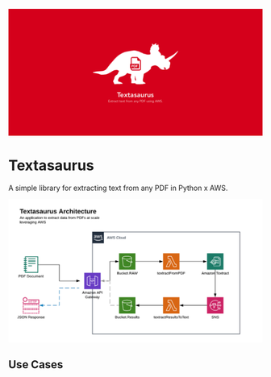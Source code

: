 ![header img](docs/repo-hdr.png)

# Textasaurus
A simple library for extracting text from any PDF in Python x AWS.

![cloud architecture](docs/textasaurus-arch.png)

## Use Cases